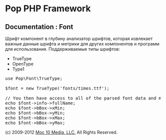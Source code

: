 Pop PHP Framework
=================

Documentation : Font
--------------------

Шрифт компонент в глубину анализатор шрифтов, которая извлекает важные данные шрифта и метрики для других компонентов и программ для использования. Поддерживаемые типы шрифтов:

* TrueType
* OpenType
* Type1

<pre>
use Pop\Font\TrueType;

$font = new TrueType('fonts/times.ttf');

// You then have access to all of the parsed font data and metrics.
echo $font->info->fullName;
echo $font->bBox->xMin;
echo $font->bBox->yMin;
echo $font->bBox->xMax;
echo $font->bBox->yMax;
</pre>

(c) 2009-2012 [Moc 10 Media, LLC.](http://www.moc10media.com) All Rights Reserved.
